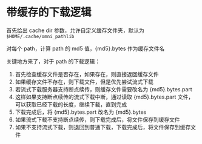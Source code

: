# 带缓存的下载逻辑

首先给出 cache dir 参数，允许自定义缓存文件夹，默认为 `$HOME/.cache/omni_pathlib`

对每个 path，计算 path 的 md5 值，{md5}.bytes 作为缓存文件名

关键地方来了，对于 path 的下载逻辑：

1. 首先检查缓存文件是否存在，如果存在，则直接返回缓存文件
2. 如果缓存文件不存在，则下载文件，但是优先尝试流式下载
3. 若流式下载服务器支持断点续传，则缓存文件需要改名为 {md5}.bytes.part
4. 这样如果支持断点续传的流式下载中断，通过读取 {md5}.bytes.part 文件，可以获取已经下载的长度，继续下载，直到完成
5. 下载完成后，将 {md5}.bytes.part 改名为 {md5}.bytes
6. 如果流式下载不支持断点续传，则下载完成后，将文件保存到缓存文件
7. 如果不支持流式下载，则退回到普通下载，下载完成后，将文件保存到缓存文件


